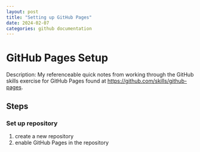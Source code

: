 ```yaml
---
layout: post
title: "Setting up GitHub Pages"
date: 2024-02-07
categories: github documentation
---
```


# GitHub Pages Setup
Description: My referenceable quick notes from working through the GitHub skills exercise for GitHub Pages found at https://github.com/skills/github-pages.

## Steps
### Set up repository
1. create a new repository
2. enable GitHub Pages in the repository
